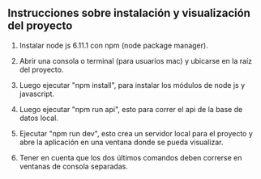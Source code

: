 ## Instrucciones sobre instalación y visualización del proyecto

1. Instalar node js 6.11.1 con npm (node package manager).

2. Abrir una consola o terminal (para usuarios mac) y ubicarse en la raíz del proyecto.

3. Luego ejecutar "npm install", para instalar los módulos de node js y javascript.

4. Luego ejecutar "npm run api", esto para correr el api de la base de datos local.

5. Ejecutar "npm run dev", esto crea un servidor local para el proyecto y abre la aplicación en una ventana donde se pueda visualizar.

6. Tener en cuenta que los dos últimos comandos deben correrse en ventanas de consola separadas.
